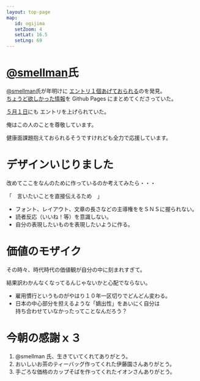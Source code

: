 ```yaml
---
layout: top-page
map: 
   id: ogijima
   setZoom: 4
   setLat: 16.5
   setLng: 69
---
```


# [@smellman](https://smellman.hatenablog.com)氏

[@smellman](https://smellman.hatenablog.com)氏が年明けに
[エントリ１個あげておられる](https://smellman.hatenablog.com/entry/2020/01/04/095039)のを発見。  
[ちょうど欲しかった情報](https://smellman.github.io/vector_tile_book/)を Github Pages にまとめてくださっていた。

[５月１日](https://smellman.hatenablog.com/entry/2020/05/01/140133)にも
エントリを上げられていた。

俺はこの人のことを尊敬しています。

健康面課題抱えておられるそうですけれども全力で応援しています。


# デザインいじりました

改めてここをなんのために作っているのか考えてみたら・・・

「　言いたいことを直接伝えるため　」

* フォント、レイアウト、文章の長さなどの主導権ををＳＮＳに握られない。
* 読者反応（いいね！等）を意識しない。
* 自分の表現したいものを表現したいように作る。


# 価値のモザイク

その時々、時代時代の価値観が自分の中に刻まれすぎて。

結果訳わかんなくなってるんじゃないかと心配でならない。

* 雇用慣行というものがやはり１０年一区切りでどんどん変わる。
* 日本の中心部分を担えるような「嫡出性」をあいにく自分は  
  持ち合わせていなかったってことなんだろう？


# 今朝の感謝ｘ３

1. @smellman 氏、生きていてくれてありがとう。
2. おいしいお茶のティーバッグ作ってくれた伊藤園さんありがとう。
3. 手ごろな価格のカップそばを作ってくれたイオンさんありがとう。
